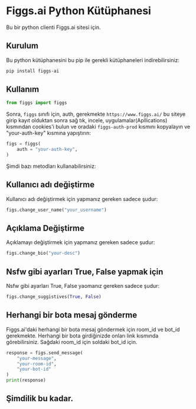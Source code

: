 # Figgs.ai Python Kütüphanesi

Bu bir python clienti Figgs.ai sitesi için.

## Kurulum

Bu python kütüphanesini bu pip ile gerekli kütüphaneleri indirebilirsiniz:

```bash
pip install figgs-ai
```

## Kullanım

```python
from figgs import figgs
```

Sonra, `figgs` sınıfı için, auth, gerekmekte `https://www.figgs.ai/` bu siteye girip kayıt olduktan sonra sağ tık, incele, uygulamalar(Apllications) kısmından cookies'i bulun ve oradaki `figgs-auth-prod` kısmını kopyalayın ve "your-auth-key" kısmına yapıştırın:

```python
figs = figgs(
    auth = "your-auth-key",
)
```

Şimdi bazı metodları kullanabilirsiniz:

## Kullanıcı adı değiştirme

Kullanıcı adı değiştirmek için yapmanız gereken sadece şudur:

```python
figs.change_user_name("your_username")
```

## Açıklama Değiştirme

Açıklamayı değiştirmek için yapmanız gereken sadece şudur:

```python
figs.change_bio("your-desc")
```

## Nsfw gibi ayarları True, False yapmak için

Nsfw gibi ayarları True, False yaomanız gereken sadece şudur:

```python
figs.change_suggistives(True, False)
```

## Herhangi bir bota mesaj gönderme


Figgs.ai'daki herhangi bir bota mesaj göndermek için room_id ve bot_id gerekmekte. Herhangi bir bota girdiğinizde onları link kısmında görebilirsiniz. Sağdaki room_id için soldaki bot_id için.

```python
response = figs.send_message(
    "your-message",
    "your-room-id",
    "your-bot-id"
)
print(response)
```

## Şimdilik bu kadar.
